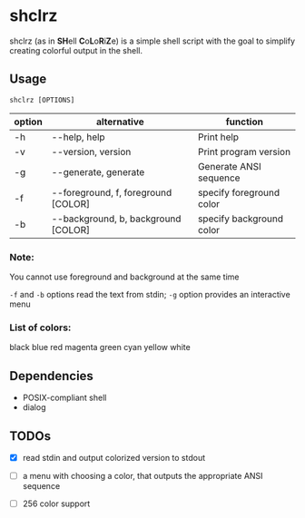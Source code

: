 
# shclrz

shclrz (as in **SH**ell **C**o**L**o**R**i**Z**e) is a simple shell script with
the goal to simplify creating colorful output in the shell.

## Usage

```
shclrz [OPTIONS]
```

| option | alternative                         | function                 |
|--------|-------------------------------------|--------------------------|
| -h     | --help, help                        | Print help               |
| -v     | --version, version                  | Print program version    |
| -g     | --generate, generate                | Generate ANSI sequence   |
| -f     | --foreground, f, foreground [COLOR] | specify foreground color |
| -b     | --background, b, background [COLOR] | specify background color |

### Note:

You cannot use foreground and background at the same time

`-f` and `-b` options read the text from stdin; `-g` option provides an
interactive menu

### List of colors:

black
blue
red
magenta
green
cyan
yellow
white

## Dependencies

 - POSIX-compliant shell
 - dialog

## TODOs

 - [X] read stdin and output colorized version to stdout
 - [ ] a menu with choosing a color, that outputs the appropriate ANSI sequence
 - [ ] 256 color support

